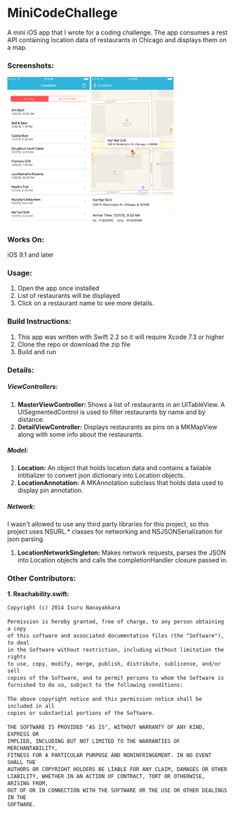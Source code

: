 # MiniCodeChallege
A mini iOS app that I wrote for a coding challenge.  The app consumes a rest API containing location data of restaurants in Chicago and displays them on a map.  

### Screenshots:
<img src="Screenshots/Master.png?" alt="alt text" width="187.5" height="333.5">
<img src="Screenshots/Details.png?" alt="alt text" width="187.5" height="333.5">

### Works On:
iOS 9.1 and later

### Usage:
1. Open the app once installed
2. List of restaurants will be displayed
3. Click on a restaurant name to see more details.

### Build Instructions:
1.  This app was written with Swift 2.2 so it will require Xcode 7.3 or higher
2.  Clone the repo or download the zip file
4.  Build and run

### Details:

##### ViewControllers:
1. **MasterViewController:**  Shows a list of restaurants in an UITableView.  A UISegmentedControl is used to filter restaurants by name and by distance.
2. **DetailViewController:**  Displays restaurants as pins on a MKMapView along with some info about the restaurants.

##### Model:
1. **Location:**  An object that holds location data and contains a failable intitializer to convert json dictionary into Location objects.
2. **LocationAnnotation:**  A MKAnnotation subclass that holds data used to display pin annotation.  

##### Network:
I wasn't allowed to use any third party libraries for this project, so this project uses NSURL.* classes for networking and NSJSONSerialization for json parsing.

1. **LocationNetworkSingleton:**  Makes network requests, parses the JSON into Location objects and calls the completionHandler closure passed in.

### Other Contributors:
 **1. Reachability.swift:** 
 ```
 Copyright (c) 2014 Isuru Nanayakkara
 
 Permission is hereby granted, free of charge, to any person obtaining a copy
 of this software and associated documentation files (the "Software"), to deal
 in the Software without restriction, including without limitation the rights
 to use, copy, modify, merge, publish, distribute, sublicense, and/or sell
 copies of the Software, and to permit persons to whom the Software is
 furnished to do so, subject to the following conditions:
 
 The above copyright notice and this permission notice shall be included in all
 copies or substantial portions of the Software.
 
 THE SOFTWARE IS PROVIDED "AS IS", WITHOUT WARRANTY OF ANY KIND, EXPRESS OR
 IMPLIED, INCLUDING BUT NOT LIMITED TO THE WARRANTIES OF MERCHANTABILITY,
 FITNESS FOR A PARTICULAR PURPOSE AND NONINFRINGEMENT. IN NO EVENT SHALL THE
 AUTHORS OR COPYRIGHT HOLDERS BE LIABLE FOR ANY CLAIM, DAMAGES OR OTHER
 LIABILITY, WHETHER IN AN ACTION OF CONTRACT, TORT OR OTHERWISE, ARISING FROM,
 OUT OF OR IN CONNECTION WITH THE SOFTWARE OR THE USE OR OTHER DEALINGS IN THE
 SOFTWARE.
 ```




